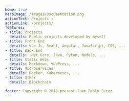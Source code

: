 ```yaml
---
home: true
heroImage: /images/Documentation.png
actionText: Projects →
actionLink: /projects/
features:
- title: Projects
  details: Public projects developed by myself
- title: Front End 
  details: Vue.Js, React, Angular, JavaScript, CSS, ...
- title: Back End
  details: .Net Core, Java, Pyton, NodeJs, ...
- title: Static Webs
  details: Markdown, VuePress, ...
- title: Microservices
  details: Docker, Kubernetes, ...
- title: Other
  details: Blockchain

footer: Copyright © 2018-present Juan Pablo Perez
---
```

